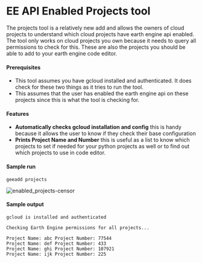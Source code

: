 # EE API Enabled Projects tool

The projects tool is a relatively new add and allows the owners of cloud projects to understand which cloud projects have earth engine api enabled. The tool only works on cloud projects you own because it needs to query all permissions to check for this. These are also the projects you should be able to add to your earth engine code editor.

#### Prerequisites
* This tool assumes you have gcloud installed and authenticated. It does check for these two things as it tries to run the tool.
* This assumes that the user has enabled the earth engine api on these projects since this is what the tool is checking for.

#### Features
- **Automatically checks gcloud installation and config** this is handy because it allows the user to know if they check their base configuration
- **Prints Project Name and Number** this is useful as a list to know which projects to set if needed for your python projects as well or to find out which projects to use in code editor.

#### Sample run

```
geeadd projects

```

![enabled_projects-censor](https://github.com/samapriya/awesome-gee-community-datasets/assets/6677629/19353761-e962-46f8-b768-ac11c492ef38)

#### Sample output

```
gcloud is installed and authenticated

Checking Earth Engine permissions for all projects...

Project Name: abc Project Number: 77544
Project Name: def Project Number: 433
Project Name: ghi Project Number: 107921
Project Name: ijk Project Number: 225

```
